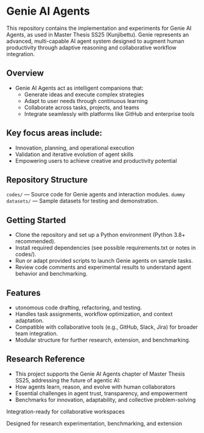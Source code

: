 # Genie AI Agents

This repository contains the implementation and experiments for Genie AI Agents, as used in Master Thesis SS25 (Kunjibettu). Genie represents an advanced, multi-capable AI agent system designed to augment human productivity through adaptive reasoning and collaborative workflow integration.

## Overview

* Genie AI Agents act as intelligent companions that:
  * Generate ideas and execute complex strategies
  * Adapt to user needs through continuous learning
  * Collaborate across tasks, projects, and teams
  * Integrate seamlessly with platforms like GitHub and enterprise tools

## Key focus areas include:

* Innovation, planning, and operational execution
* Validation and iterative evolution of agent skills
* Empowering users to achieve creative and productivity potential

## Repository Structure

`codes/` — Source code for Genie agents and interaction modules.
`dummy datasets/`  — Sample datasets for testing and demonstration.

## Getting Started

* Clone the repository and set up a Python environment (Python 3.8+ recommended).
* Install required dependencies (see possible requirements.txt or notes in codes/).
* Run or adapt provided scripts to launch Genie agents on sample tasks.
* Review code comments and experimental results to understand agent behavior and benchmarking.

## Features

* utonomous code drafting, refactoring, and testing.
* Handles task assignments, workflow optimization, and context adaptation.
* Compatible with collaborative tools (e.g., GitHub, Slack, Jira) for broader team integration.
* Modular structure for further research, extension, and benchmarking.

## Research Reference

* This project supports the Genie AI Agents chapter of Master Thesis SS25, addressing the future of agentic AI:
* How agents learn, reason, and evolve with human collaborators
* Essential challenges in agent trust, transparency, and empowerment
* Benchmarks for innovation, adaptability, and collective problem-solving

Integration-ready for collaborative workspaces

Designed for research experimentation, benchmarking, and extension

